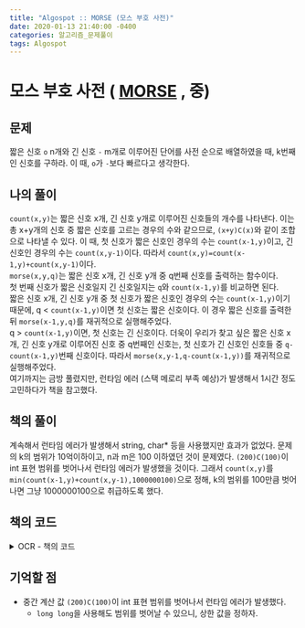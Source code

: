 ```yaml
---
title: "Algospot :: MORSE (모스 부호 사전)"
date: 2020-01-13 21:40:00 -0400
categories: 알고리즘_문제풀이 
tags: Algospot
---
```


# 모스 부호 사전 ( [MORSE](https://algospot.com/judge/problem/read/MORSE) , 중)

## 문제
짧은 신호 `o` n개와 긴 신호 `-` m개로 이루어진 단어를 사전 순으로 배열하였을 때, k번째인 신호를 구하라. 이 때, `o`가 `-`보다 빠르다고 생각한다.

## 나의 풀이
`count(x,y)`는 짧은 신호 x개, 긴 신호 y개로 이루어진 신호들의 개수를 나타낸다. 이는 총 x+y개의 신호 중 짧은 신호를 고르는 경우의 수와 같으므로, `(x+y)C(x)`와 같이 조합으로 나타낼 수 있다. 이 때, 첫 신호가 짧은 신호인 경우의 수는 `count(x-1,y)`이고, 긴 신호인 경우의 수는 `count(x,y-1)`이다. 따라서 `count(x,y)=count(x-1,y)+count(x,y-1)`이다.    
`morse(x,y,q)`는 짧은 신호 x개, 긴 신호 y개 중 q번째 신호를 출력하는 함수이다.  
첫 번째 신호가 짧은 신호일지 긴 신호일지는 `q`와 `count(x-1,y)`를 비교하면 된다.  
짧은 신호 x개, 긴 신호 y개 중 첫 신호가 짧은 신호인 경우의 수는 `count(x-1,y)`이기 때문에, q < `count(x-1,y)`이면 첫 신호는 짧은 신호이다. 이 경우 짧은 신호를 출력한 뒤 `morse(x-1,y,q)`를 재귀적으로 실행해주었다.  
q > `count(x-1,y)`이면, 첫 신호는 긴 신호이다. 더욱이 우리가 찾고 싶은 짧은 신호 x개, 긴 신호 y개로 이루어진 신호 중 q번째인 신호는, 첫 신호가 긴 신호인 신호들 중 `q-count(x-1,y)`번째 신호이다. 따라서 `morse(x,y-1,q-count(x-1,y))`를 재귀적으로 실행해주었다.  
여기까지는 금방 풀렸지만, 런타임 에러 (스택 메로리 부족 예상)가 발생해서 1시간 정도 고민하다가 책을 참고했다.  

## 책의 풀이
계속해서 런타임 에러가 발생해서 string, char* 등을 사용했지만 효과가 없었다. 문제의 k의 범위가 10억이하이고, n과 m은 100 이하였던 것이 문제였다. `(200)C(100)`이 int 표현 범위를 벗어나서 런타임 에러가 발생했을 것이다. 그래서 `count(x,y)`를 `min(count(x-1,y)+count(x,y-1),1000000100)`으로 정해, k의 범위를 100만큼 벗어나면 그냥 1000000100으로 취급하도록 했다.  

## 책의 코드 

<details>
<summary>OCR - 책의 코드</summary>
<div markdown="1">

  
```
#include <stdio.h>
#include <string.h>
#include <iostream>
#include <utility>
#include <vector>
#include <algorithm>
#include <climits>
#include <string>

#ifdef _MSC_VER
#define _CRT_SCURE_NO_WARNINGS
#endif

using namespace std;
int n, m;
int k;
const int memsize = 10000;
int cache[101][101];
int count(int x, int y);
void morse(int x, int y, int q);
// string answer;
char *answer;
int ptrindex;
int main()
{
    ios::sync_with_stdio(false);
    cin.tie(NULL);
    int iters;
    cin >> iters;
    answer = (char *)calloc(memsize + 1, 1);

    for (int i = 0; i < iters; i++)
    {
        memset(answer, 0, sizeof answer);
        memset(cache, -1, sizeof cache);
        cin >> n >> m >> k;
        ptrindex = 0;
        morse(n, m, k);
        cout << endl;
    }
    free(answer);
    return 0;
}

void morse(int x, int y, int q)
{
    bool zero = false;
    if (x <= 0 && y <= 0)
        zero = true;
    else if (q == 1)
    {
        if (x > 0)
        {
            answer[ptrindex % memsize] = '-';
            ptrindex++;
            morse(x - 1, y, q);
        }
        else
        {
            answer[ptrindex % memsize] = 'o';
            ptrindex++;
            morse(x, y - 1, q);
        }
    }

    else if (q > count(x - 1, y))
    {
        answer[ptrindex % memsize] = 'o';
        ptrindex++;
        morse(x, y - 1, q - count(x - 1, y));
    }

    else
    {
        answer[ptrindex % memsize] = '-';
        ptrindex++;
        morse(x - 1, y, q);
    }
    if ((ptrindex % memsize == 0 && ptrindex > 0) || zero)
    {
        char *part = (char *)malloc(ptrindex + 1);
        memcpy(part, answer, ptrindex);
        part[ptrindex] = 0;
        cout << part;
        ptrindex = 0;
        memset(answer, 0, sizeof answer);
    }
    return;
}
int count(int x, int y)
{
    if (x == 0 || y == 0)
        return (x == y ? 0 : 1);
    else if (x <= 1 || y <= 1)
        return (int)(x + y);
    int &ret = cache[x][y];
    if (ret != -1)
        return ret;
    ret = min(count(x - 1, y) + count(x, y - 1), 1000000100);
    return ret;
}
```
</div>
</details>  
  
## 기억할 점
- 중간 계산 값 `(200)C(100)`이 int 표현 범위를 벗어나서 런타임 에러가 발생했다.
  - `long long`을 사용해도 범위를 벗어날 수 있으니, 상한 값을 정하자.


